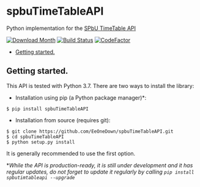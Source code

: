 # spbuTimeTableAPI
Python implementation for the [SPbU TimeTable API](https://timetable.spbu.ru/help/ui/index)

[![Download Month](https://img.shields.io/pypi/v/spbuTimetableAPI.svg)](https://pypi.python.org/pypi/spbuTimetableAPI)
[![Build Status](https://travis-ci.org/EeOneDown/spbuTimetableAPI.svg?branch=master)](https://travis-ci.org/EeOneDown/spbuTimetableAPI)
[![CodeFactor](https://www.codefactor.io/repository/github/eeonedown/spbutimetableapi/badge/master)](https://www.codefactor.io/repository/github/eeonedown/spbutimetableapi/overview/master)

* [Getting started.](#getting-started)

## Getting started.

This API is tested with Python 3.7.
There are two ways to install the library:

* Installation using pip (a Python package manager)*:

```
$ pip install spbuTimeTableAPI
```
* Installation from source (requires git):

```
$ git clone https://github.com/EeOneDown/spbuTimeTableAPI.git
$ cd spbuTimeTableAPI
$ python setup.py install
```

It is generally recommended to use the first option.

**While the API is production-ready, it is still under development and it has regular updates, do not forget to update it regularly by calling `pip install spbutimtableapi --upgrade`*
